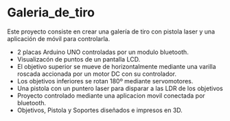 # Galeria_de_tiro
Este proyecto consiste en crear una galería de tiro con pistola laser y una aplicación de móvil para controlarla.

- 2 placas Arduino UNO controladas por un modulo bluetooth.
- Visualizacón de puntos de un pantalla LCD.
- El objetivo superior se mueve de horizontalmente mediante una varilla roscada accionada por un motor DC con su controlador.
- Los objetivos inferiores se rotan 180º mediante servomotores.
- Una pistola con un puntero laser para disparar a las LDR de los objetivos
- Proyecto controlado mediante una aplicacion movil conectada por bluetooth.
- Objetivos, Pistola y Soportes diseñados e impresos en 3D.
